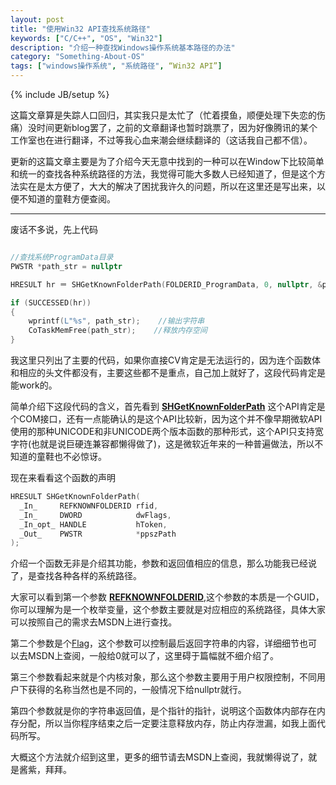 ```yaml
---
layout: post
title: "使用Win32 API查找系统路径"
keywords: ["C/C++", "OS", "Win32"]
description: "介绍一种查找Windows操作系统基本路径的办法"
category: "Something-About-OS"
tags: ["windows操作系统", "系统路径", “Win32 API”]
---
```

{% include JB/setup %}

这篇文章算是失踪人口回归，其实我只是太忙了（忙着摸鱼，顺便处理下失恋的伤痛）没时间更新blog罢了，之前的文章翻译也暂时跳票了，因为好像腾讯的某个工作室也在进行翻译，不过等我心血来潮会继续翻译的（这话我自己都不信）。

更新的这篇文章主要是为了介绍今天无意中找到的一种可以在Window下比较简单和统一的查找各种系统路径的方法，我觉得可能大多数人已经知道了，但是这个方法实在是太方便了，大大的解决了困扰我许久的问题，所以在这里还是写出来，以便不知道的童鞋方便查阅。

-----------------------------------------

废话不多说，先上代码

```cpp

//查找系统ProgramData目录
PWSTR *path_str = nullptr

HRESULT hr ＝ SHGetKnownFolderPath(FOLDERID_ProgramData, 0, nullptr, &path_str);

if (SUCCESSED(hr))
{
    wprintf(L"%s", path_str);    //输出字符串
    CoTaskMemFree(path_str);    //释放内存空间
}

```

我这里只列出了主要的代码，如果你直接CV肯定是无法运行的，因为连个函数体和相应的头文件都没有，主要这些都不是重点，自己加上就好了，这段代码肯定是能work的。

简单介绍下这段代码的含义，首先看到 [**SHGetKnownFolderPath**](https://msdn.microsoft.com/en-us/library/bb762188(VS.85).aspx) 这个API肯定是个COM接口，还有一点能确认的是这个API比较新，因为这个并不像早期微软API使用的那种UNICODE和非UNICODE两个版本函数的那种形式，这个API只支持宽字符(也就是说巨硬连兼容都懒得做了)，这是微软近年来的一种普遍做法，所以不知道的童鞋也不必惊讶。

现在来看看这个函数的声明

```cpp
HRESULT SHGetKnownFolderPath(
  _In_     REFKNOWNFOLDERID rfid,
  _In_     DWORD            dwFlags,
  _In_opt_ HANDLE           hToken,
  _Out_    PWSTR            *ppszPath
);
```

介绍一个函数无非是介绍其功能，参数和返回值相应的信息，那么功能我已经说了，是查找各种各样的系统路径。

大家可以看到第一个参数 [**REFKNOWNFOLDERID**](https://msdn.microsoft.com/en-us/library/windows/desktop/dd378457(v=vs.85).aspx),这个参数的本质是一个GUID，你可以理解为是一个枚举变量，这个参数主要就是对应相应的系统路径，具体大家可以按照自己的需求去MSDN上进行查找。

第二个参数是个[Flag](https://msdn.microsoft.com/en-us/library/windows/desktop/dd378447(v=vs.85).aspx)，这个参数可以控制最后返回字符串的内容，详细细节也可以去MSDN上查阅，一般给0就可以了，这里碍于篇幅就不细介绍了。

第三个参数看起来就是个内核对象，那么这个参数主要用于用户权限控制，不同用户下获得的名称当然也是不同的，一般情况下给nullptr就行。

第四个参数就是你的字符串返回值，是个指针的指针，说明这个函数体内部存在内存分配，所以当你程序结束之后一定要注意释放内存，防止内存泄漏，如我上面代码所写。

大概这个方法就介绍到这里，更多的细节请去MSDN上查阅，我就懒得说了，就是酱紫，拜拜。

